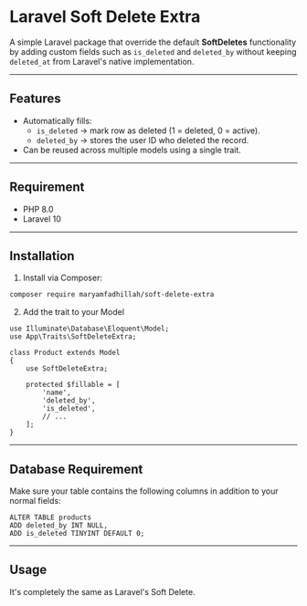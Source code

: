 # Laravel Soft Delete Extra

A simple Laravel package that override the default **SoftDeletes** functionality by adding custom fields such as `is_deleted` and `deleted_by` without keeping `deleted_at` from Laravel's native implementation.

---

## Features

- Automatically fills:
  - `is_deleted` → mark row as deleted (1 = deleted, 0 = active).
  - `deleted_by` → stores the user ID who deleted the record.
- Can be reused across multiple models using a single trait.

---

## Requirement

- PHP 8.0
- Laravel 10

---

## Installation

1. Install via Composer:

```bash
composer require maryamfadhillah/soft-delete-extra
```

2. Add the trait to your Model

```
use Illuminate\Database\Eloquent\Model;
use App\Traits\SoftDeleteExtra;

class Product extends Model
{
    use SoftDeleteExtra;

    protected $fillable = [
        'name',
        'deleted_by',
        'is_deleted',
        // ...
    ];
}
```

----

## Database Requirement

Make sure your table contains the following columns in addition to your normal fields:

```
ALTER TABLE products
ADD deleted_by INT NULL,
ADD is_deleted TINYINT DEFAULT 0;
```

----

## Usage

It's completely the same as Laravel's Soft Delete.







